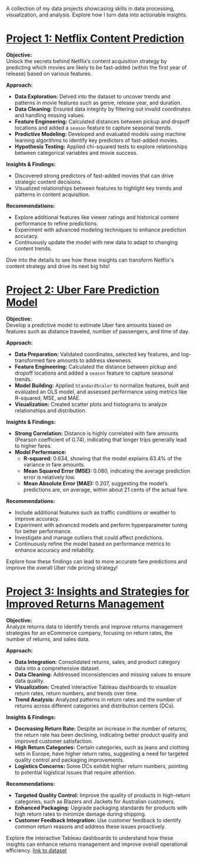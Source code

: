 A collection of my data projects showcasing skills in data processing, visualization, and analysis. Explore how I turn data into actionable insights.


# [Project 1: Netflix Content Prediction](https://github.com/CraigJustin92/Netflix_Content_Prediction)

**Objective:**  
Unlock the secrets behind Netflix’s content acquisition strategy by predicting which movies are likely to be fast-added (within the first year of release) based on various features.

**Approach:**
- **Data Exploration:** Delved into the dataset to uncover trends and patterns in movie features such as genre, release year, and duration.
- **Data Cleaning:** Ensured data integrity by filtering out invalid coordinates and handling missing values.
- **Feature Engineering:** Calculated distances between pickup and dropoff locations and added a `season` feature to capture seasonal trends.
- **Predictive Modeling:** Developed and evaluated models using machine learning algorithms to identify key predictors of fast-added movies.
- **Hypothesis Testing:** Applied chi-squared tests to explore relationships between categorical variables and movie success.

**Insights & Findings:**
- Discovered strong predictors of fast-added movies that can drive strategic content decisions.
- Visualized relationships between features to highlight key trends and patterns in content acquisition.

**Recommendations:**
- Explore additional features like viewer ratings and historical content performance to refine predictions.
- Experiment with advanced modeling techniques to enhance prediction accuracy.
- Continuously update the model with new data to adapt to changing content trends.

Dive into the details to see how these insights can transform Netflix's content strategy and drive its next big hits!

# [Project 2: Uber Fare Prediction Model](https://github.com/CraigJustin92/Uber-Fare-Prediction-Model)

**Objective:**  
Develop a predictive model to estimate Uber fare amounts based on features such as distance traveled, number of passengers, and time of day.

**Approach:**
- **Data Preparation:** Validated coordinates, selected key features, and log-transformed fare amounts to address skewness.
- **Feature Engineering:** Calculated the distance between pickup and dropoff locations and added a `season` feature to capture seasonal trends.
- **Model Building:** Applied `StandardScaler` to normalize features, built and evaluated an OLS model, and assessed performance using metrics like R-squared, MSE, and MAE.
- **Visualization:** Created scatter plots and histograms to analyze relationships and distribution.

**Insights & Findings:**
- **Strong Correlation:** Distance is highly correlated with fare amounts (Pearson coefficient of 0.74), indicating that longer trips generally lead to higher fares.
- **Model Performance:** 
  - **R-squared:** 0.634, showing that the model explains 63.4% of the variance in fare amounts.
  - **Mean Squared Error (MSE):** 0.080, indicating the average prediction error is relatively low.
  - **Mean Absolute Error (MAE):** 0.207, suggesting the model’s predictions are, on average, within about 21 cents of the actual fare.

**Recommendations:**
- Include additional features such as traffic conditions or weather to improve accuracy.
- Experiment with advanced models and perform hyperparameter tuning for better performance.
- Investigate and manage outliers that could affect predictions.
- Continuously refine the model based on performance metrics to enhance accuracy and reliability.

Explore how these findings can lead to more accurate fare predictions and improve the overall Uber ride pricing strategy!


# [Project 3: Insights and Strategies for Improved Returns Management](https://public.tableau.com/shared/HSJ99SQZZ?:display_count=n&:origin=viz_share_link)

**Objective:**  
Analyze returns data to identify trends and improve returns management strategies for an eCommerce company, focusing on return rates, the number of returns, and sales data.

**Approach:**
- **Data Integration:** Consolidated returns, sales, and product category data into a comprehensive dataset.
- **Data Cleaning:** Addressed inconsistencies and missing values to ensure data quality.
- **Visualization:** Created interactive Tableau dashboards to visualize return rates, return numbers, and trends over time.
- **Trend Analysis:** Analyzed patterns in return rates and the number of returns across different categories and distribution centers (DCs).

**Insights & Findings:**
- **Decreasing Return Rate:** Despite an increase in the number of returns, the return rate has been declining, indicating better product quality and improved customer satisfaction.
- **High Return Categories:** Certain categories, such as jeans and clothing sets in Europe, have higher return rates, suggesting a need for targeted quality control and packaging improvements.
- **Logistics Concerns:** Some DCs exhibit higher return numbers, pointing to potential logistical issues that require attention.

**Recommendations:**
- **Targeted Quality Control:** Improve the quality of products in high-return categories, such as Blazers and Jackets for Australian customers.
- **Enhanced Packaging:** Upgrade packaging standards for products with high return rates to minimize damage during shipping.
- **Customer Feedback Integration:** Use customer feedback to identify common return reasons and address these issues proactively.

Explore the interactive Tableau dashboards to understand how these insights can enhance returns management and improve overall operational efficiency.
[link to dataset](https://www.kaggle.com/datasets/mustafakeser4/looker-ecommerce-bigquery-dataset)
